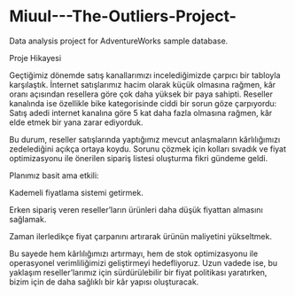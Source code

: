 # Miuul---The-Outliers-Project-
Data analysis project for AdventureWorks sample database. 

Proje Hikayesi

Geçtiğimiz dönemde satış kanallarımızı incelediğimizde çarpıcı bir tabloyla karşılaştık. 
İnternet satışlarımız hacim olarak küçük olmasına rağmen, kâr oranı açısından resellera göre çok daha yüksek bir paya sahipti. 
Reseller kanalında ise özellikle bike kategorisinde ciddi bir sorun göze çarpıyordu: Satış adedi internet kanalına göre 5 kat daha fazla olmasına rağmen, kâr elde etmek bir yana zarar ediyorduk.

Bu durum, reseller satışlarında yaptığımız mevcut anlaşmaların kârlılığımızı zedelediğini açıkça ortaya koydu. 
Sorunu çözmek için kolları sıvadık ve fiyat optimizasyonu ile önerilen sipariş listesi oluşturma fikri gündeme geldi.

Planımız basit ama etkili:

Kademeli fiyatlama sistemi getirmek.

Erken sipariş veren reseller’ların ürünleri daha düşük fiyattan almasını sağlamak.

Zaman ilerledikçe fiyat çarpanını artırarak ürünün maliyetini yükseltmek.

Bu sayede hem kârlılığımızı artırmayı, hem de stok optimizasyonu ile operasyonel verimliliğimizi geliştirmeyi hedefliyoruz.
Uzun vadede ise, bu yaklaşım reseller’larımız için sürdürülebilir bir fiyat politikası yaratırken, bizim için de daha sağlıklı bir kâr yapısı oluşturacak.
